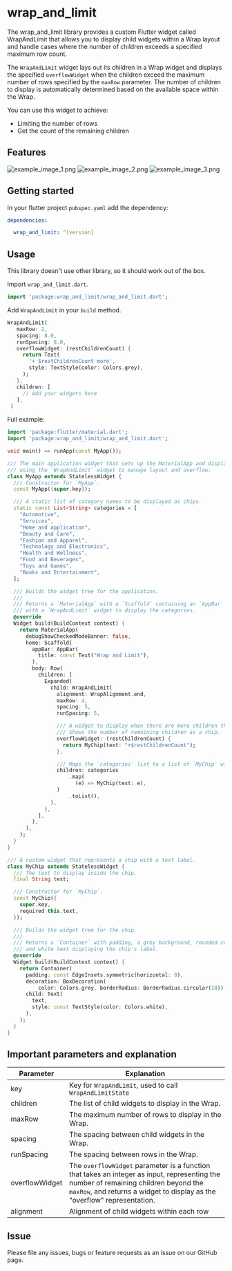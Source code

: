 <!--
This README describes the package. If you publish this package to pub.dev,
this README's contents appear on the landing page for your package.

For information about how to write a good package README, see the guide for
[writing package pages](https://dart.dev/guides/libraries/writing-package-pages).

For general information about developing packages, see the Dart guide for
[creating packages](https://dart.dev/guides/libraries/create-library-packages)
and the Flutter guide for
[developing packages and plugins](https://flutter.dev/developing-packages).
-->
# wrap_and_limit

The wrap_and_limit library provides a custom Flutter widget called WrapAndLimit that allows you to display child widgets within a Wrap layout and handle cases where the number of children exceeds a specified maximum row count.

The `WrapAndLimit` widget lays out its children in a Wrap widget and
displays the specified `overflowWidget` when the children exceed the
maximum number of rows specified by the `maxRow` parameter. The number
of children to display is automatically determined based on the available
space within the Wrap.

You can use this widget to achieve:

- Limiting the number of rows
- Get the count of the remaining children

## Features

![example_image_1.png](https://raw.githubusercontent.com/huuduong99/wrap_and_limit/refs/heads/master/example_image_1.png)
![example_image_2.png](https://raw.githubusercontent.com/huuduong99/wrap_and_limit/refs/heads/master/example_image_2.png)
![example_image_3.png](https://raw.githubusercontent.com/huuduong99/wrap_and_limit/refs/heads/master/example_image_3.png)

## Getting started

In your flutter project `pubspec.yaml` add the dependency:

```yaml
dependencies:

  wrap_and_limit: ^[version]
```

## Usage

This library doesn't use other library, so it should work out of the box.

Import `wrap_and_limit.dart`.

```dart
import 'package:wrap_and_limit/wrap_and_limit.dart';
```

Add `WrapAndLimit` in your `build` method.

```dart
WrapAndLimit(
   maxRow: 2,
   spacing: 8.0,
   runSpacing: 8.0,
   overflowWidget: (restChildrenCount) {
     return Text(
       '+ $restChildrenCount more',
       style: TextStyle(color: Colors.grey),
     );
   },
   children: [
     // Add your widgets here
   ],
 )
```

Full example:

```dart
import 'package:flutter/material.dart';
import 'package:wrap_and_limit/wrap_and_limit.dart';

void main() => runApp(const MyApp());

/// The main application widget that sets up the MaterialApp and displays a list of categories
/// using the `WrapAndLimit` widget to manage layout and overflow.
class MyApp extends StatelessWidget {
  /// Constructor for `MyApp`.
  const MyApp({super.key});

  /// A static list of category names to be displayed as chips.
  static const List<String> categories = [
    "Automotive",
    "Services",
    "Home and application",
    "Beauty and Care",
    "Fashion and Apparel",
    "Technology and Electronics",
    "Health and Wellness",
    "Food and Beverages",
    "Toys and Games",
    "Books and Entertainment",
  ];

  /// Builds the widget tree for the application.
  ///
  /// Returns a `MaterialApp` with a `Scaffold` containing an `AppBar` and a `Row`
  /// with a `WrapAndLimit` widget to display the categories.
  @override
  Widget build(BuildContext context) {
    return MaterialApp(
      debugShowCheckedModeBanner: false,
      home: Scaffold(
        appBar: AppBar(
          title: const Text("Wrap and Limit"),
        ),
        body: Row(
          children: [
            Expanded(
              child: WrapAndLimit(
                alignment: WrapAlignment.end,
                maxRow: 4,
                spacing: 5,
                runSpacing: 5,

                /// A widget to display when there are more children than the maximum rows allowed.
                /// Shows the number of remaining children as a chip.
                overflowWidget: (restChildrenCount) {
                  return MyChip(text: "+$restChildrenCount");
                },

                /// Maps the `categories` list to a list of `MyChip` widgets.
                children: categories
                    .map(
                      (e) => MyChip(text: e),
                )
                    .toList(),
              ),
            ),
          ],
        ),
      ),
    );
  }
}

/// A custom widget that represents a chip with a text label.
class MyChip extends StatelessWidget {
  /// The text to display inside the chip.
  final String text;

  /// Constructor for `MyChip`.
  const MyChip({
    super.key,
    required this.text,
  });

  /// Builds the widget tree for the chip.
  ///
  /// Returns a `Container` with padding, a grey background, rounded corners,
  /// and white text displaying the chip's label.
  @override
  Widget build(BuildContext context) {
    return Container(
      padding: const EdgeInsets.symmetric(horizontal: 8),
      decoration: BoxDecoration(
          color: Colors.grey, borderRadius: BorderRadius.circular(10)),
      child: Text(
        text,
        style: const TextStyle(color: Colors.white),
      ),
    );
  }
}

```

## Important parameters and explanation

|Parameter|Explanation|
|-----|-----|
|key|Key for `WrapAndLimit`, used to call `WrapAndLimitState`|
|children| The list of child widgets to display in the Wrap.|
|maxRow| The maximum number of rows to display in the Wrap.|
|spacing|The spacing between child widgets in the Wrap.|
|runSpacing|The spacing between rows in the Wrap.|
|overflowWidget|The `overflowWidget` parameter is a function that takes an integer as input, representing the number of remaining children beyond the `maxRow`, and returns a widget to display as the "overflow" representation.|
|alignment|Alignment of child widgets within each row|



## Issue

Please file any issues, bugs or feature requests as an issue on our GitHub page.